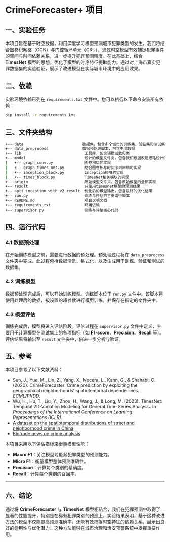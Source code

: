# CrimeForecaster+ 项目

## 一、实验任务

本项目旨在基于时空数据，利用深度学习模型预测城市犯罪类型的发生。我们将结合图卷积网络（GCN）与门控循环单元（GRU），通过时空模型有效捕捉犯罪事件的空间与时间依赖关系，进一步提升犯罪预测精度。在此基础上，结合 **TimesNet** 模型的思想，优化了模型的时序特征提取能力。通过对上海市真实犯罪数据集的实验验证，展示了改进模型在实际城市环境中的应用效果。

## 二、依赖

实验环境依赖已列在 `requirements.txt` 文件中。您可以执行以下命令安装所有依赖：

```bash
pip install -r requirements.txt
```

## 三、文件夹结构

```bash
+-- data                          数据集，包含多个城市的训练集、验证集和测试集
+-- data_preprocess               数据预处理脚本，包含中间数据
+-- lib                            工具库，包含辅助函数和类
+-- model                          设计的模型文件夹，包含我们根据改进思路设计的模型
|   +-- graph_conv.py              图卷积层的实现
|   +-- graph_times_net.py         结合图卷积与时间序列网络的实现
|   +-- inception_block.py         Inception模块的实现
|   +-- times_block.py             TimesNet相关模块的实现
+-- origin                         原始模型文件夹，包含原始模型的全部实现
+-- result                         只使用timesnet模型的预测结果
+-- opti_inception_with_v2_result  优化后的模型输出，包含最终的优化结果
+-- run.py                         训练与评估的主要运行脚本
+-- README.md                      项目说明文档
+-- requirements.txt               环境依赖
+-- supervisor.py                  训练与评估核心代码
```

## 四、运行代码

### 4.1 数据预处理

在开始训练模型之前，需要进行数据的预处理。预处理过程将在 `data_preprocess` 文件夹中完成。此过程包括数据清洗、格式化，以及生成用于训练、验证和测试的数据集。

### 4.2 训练模型

数据预处理完成后，可以开始训练模型。训练脚本位于 `run.py` 文件中。该脚本将使用处理后的数据，按设置的超参数进行模型训练，并保存在指定的文件夹中。

### 4.3 模型评估

训练完成后，模型将进入评估阶段。评估过程在 `supervisor.py` 文件中定义，主要用于计算模型在测试集上的各项指标（如 **F1-score**、**Precision**、**Recall** 等）。评估结果将输出至 `result` 文件夹中，供进一步分析与验证。

## 五、参考

本项目参考了以下文献资料：

- Sun, J., Yue, M., Lin, Z., Yang, X., Nocera, L., Kahn, G., & Shahabi, C. (2020). CrimeForecaster: Crime prediction by exploiting the geographical neighborhoods' spatiotemporal dependencies. *ECML/PKDD*.
- Wu, H., Hu, T., Liu, Y., Zhou, H., Wang, J., & Long, M. (2023). TimesNet: Temporal 2D-Variation Modeling for General Time Series Analysis. In *Proceedings of the International Conference on Learning Representations (ICLR)*.
- [A dataset on the spatiotemporal distributions of street and neighborhood crime in China](https://figshare.com/articles/dataset/_b_A_dataset_on_the_spatiotemporal_distributions_of_street_and_neighborhood_crime_in_China_b_/28106939)
- [Biotrade news on crime analysis](https://www.ebiotrade.com/newsf/2025-3/20250321061506298.html)

本项目采用以下评估指标来衡量模型性能：

- **Macro F1**：关注模型对低频犯罪类型的预测能力。
- **Micro F1**：衡量模型整体预测准确性。
- **Precision**：计算每个类别的精确度。
- **Recall**：计算每个类别的召回率。

------

## 六、结论

通过将 **CrimeForecaster** 与 **TimesNet** 模型相结合，我们在犯罪预测中取得了显著的性能提升，特别是在稀有犯罪类别的预测上。实验结果表明，基于这种改进方法的模型不仅能提高预测准确率，还能有效捕捉时空特征的依赖关系，展示出良好的适用性与优化潜力。这种方法能够在城市治理和治安预警系统中发挥重要作用。
